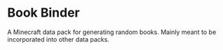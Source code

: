# Book Binder
A Minecraft data pack for generating random books. Mainly meant to be incorporated into other data packs.
